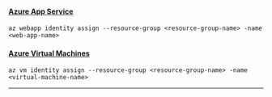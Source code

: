 #### [Azure App Service](#tab/azure-app-service)

```azurecli
az webapp identity assign --resource-group <resource-group-name> -name <web-app-name>
```

#### [Azure Virtual Machines](#tab/azure-virtual-machines)

```azurecli
az vm identity assign --resource-group <resource-group-name> -name <virtual-machine-name>
```

---
